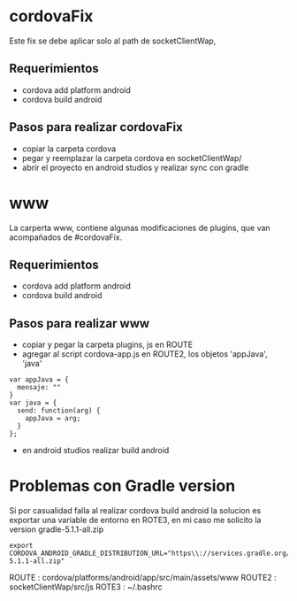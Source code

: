 # cordovaFix 

Este fix se debe aplicar solo al path de socketClientWap, 

## Requerimientos

 * cordova add platform android
 * cordova build android

## Pasos para realizar cordovaFix

 * copiar la carpeta cordova
 * pegar y reemplazar la carpeta cordova en socketClientWap/
 * abrir el proyecto en android studios y realizar sync con gradle

# www 

La carperta www, contiene algunas modificaciones de plugins, 
que van acompañados de #cordovaFix.

## Requerimientos

 * cordova add platform android
 * cordova build android 

## Pasos para realizar www 

 * copiar y pegar la carpeta plugins, js en ROUTE
 * agregar al script cordova-app.js en ROUTE2, los objetos 'appJava', 'java'
```objetos
var appJava = {
  mensaje: ""
}
var java = {
  send: function(arg) {
    appJava = arg;
  }
};
```
* en android studios realizar build android

# Problemas con Gradle version

Si por casualidad falla al realizar cordova build android
la solucion es exportar una variable de entorno en ROTE3, en mi caso me solicito la version gradle-5.1.1-all.zip
```bashrc add
export CORDOVA_ANDROID_GRADLE_DISTRIBUTION_URL="https\\://services.gradle.org/distributions/gradle-5.1.1-all.zip"
```

ROUTE : cordova/platforms/android/app/src/main/assets/www
ROUTE2 : socketClientWap/src/js
ROTE3 : ~/.bashrc